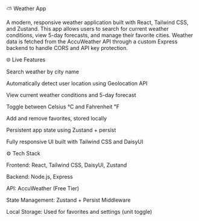 ⛅️ Weather App

A modern, responsive weather application built with React, Tailwind CSS, and Zustand. This app allows users to search for current weather conditions, view 5-day forecasts, and manage their favorite cities. Weather data is fetched from the AccuWeather API through a custom Express backend to handle CORS and API key protection.

🌐 Live Features

Search weather by city name

Automatically detect user location using Geolocation API

View current weather conditions and 5-day forecast

Toggle between Celsius ℃ and Fahrenheit ℉

Add and remove favorites, stored locally

Persistent app state using Zustand + persist

Fully responsive UI built with Tailwind CSS and DaisyUI

⚙️ Tech Stack

Frontend: React, Tailwind CSS, DaisyUI, Zustand

Backend: Node.js, Express

API: AccuWeather (Free Tier)

State Management: Zustand + Persist Middleware

Local Storage: Used for favorites and settings (unit toggle)

